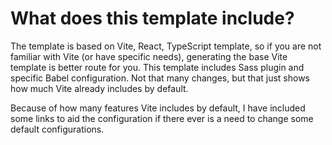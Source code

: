 # What does this template include?

The template is based on Vite, React, TypeScript template, so if you are not familiar with Vite (or have specific needs), generating the base Vite template is better route for you. This template includes Sass plugin and specific Babel configuration. Not that many changes, but that just shows how much Vite already includes by default.

Because of how many features Vite includes by default, I have included some links to aid the configuration if there ever is a need to change some default configurations.